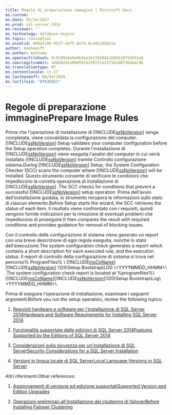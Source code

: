 ```yaml
---
title: Regole di preparazione immagine | Microsoft Docs
ms.custom: ''
ms.date: 05/24/2017
ms.prod: sql-server-2014
ms.reviewer: ''
ms.technology: database-engine
ms.topic: conceptual
ms.assetid: 609a7c06-9527-4ef5-8e75-0c44e1958c5a
author: mashamsft
ms.author: mathoma
ms.openlocfilehash: 8c9c09e6e9abb3ee3e17d4942cb8e518f5d551a0
ms.sourcegitcommit: ad4d92dce894592a259721a1571b1d8736abacdb
ms.translationtype: MT
ms.contentlocale: it-IT
ms.lasthandoff: 08/04/2020
ms.locfileid: "87635923"
---
```

# <a name="prepare-image-rules"></a><span data-ttu-id="afdeb-102">Regole di preparazione immagine</span><span class="sxs-lookup"><span data-stu-id="afdeb-102">Prepare Image Rules</span></span>
  <span data-ttu-id="afdeb-103">Prima che l'operazione di installazione di [!INCLUDE[ssNoVersion](../../includes/ssnoversion-md.md)] venga completata, viene convalidata la configurazione del computer.</span><span class="sxs-lookup"><span data-stu-id="afdeb-103">[!INCLUDE[ssNoVersion](../../includes/ssnoversion-md.md)] Setup validates your computer configuration before the Setup operation completes.</span></span> <span data-ttu-id="afdeb-104">Durante l'installazione di [!INCLUDE[ssNoVersion](../../includes/ssnoversion-md.md)] viene eseguita l'analisi del computer in cui verrà installato [!INCLUDE[ssNoVersion](../../includes/ssnoversion-md.md)] tramite Controllo configurazione sistema.</span><span class="sxs-lookup"><span data-stu-id="afdeb-104">During [!INCLUDE[ssNoVersion](../../includes/ssnoversion-md.md)] Setup, the System Configuration Checker (SCC) scans the computer where [!INCLUDE[ssNoVersion](../../includes/ssnoversion-md.md)] will be installed.</span></span> <span data-ttu-id="afdeb-105">Questo strumento consente di verificare le condizioni che impediscono la corretta operazione di installazione di [!INCLUDE[ssNoVersion](../../includes/ssnoversion-md.md)] .</span><span class="sxs-lookup"><span data-stu-id="afdeb-105">The SCC checks for conditions that prevent a successful [!INCLUDE[ssNoVersion](../../includes/ssnoversion-md.md)] setup operation.</span></span> <span data-ttu-id="afdeb-106">Prima dell'avvio dell'installazione guidata, lo strumento recupera le informazioni sullo stato di ciascun elemento.</span><span class="sxs-lookup"><span data-stu-id="afdeb-106">Before Setup starts the wizard, the SCC retrieves the status of each item.</span></span> <span data-ttu-id="afdeb-107">Il risultato viene confrontato con i requisiti, quindi vengono fornite indicazioni per la rimozione di eventuali problemi che impediscono di proseguire.</span><span class="sxs-lookup"><span data-stu-id="afdeb-107">It then compares the result with required conditions and provides guidance for removal of blocking issues.</span></span>  
  
 <span data-ttu-id="afdeb-108">Con il controllo della configurazione di sistema viene generato un report con una breve descrizione di ogni regola eseguita, nonché lo stato dell'esecuzione.</span><span class="sxs-lookup"><span data-stu-id="afdeb-108">The system configuration check generates a report which contains a short description for each executed rule, and the execution status.</span></span> <span data-ttu-id="afdeb-109">Il report di controllo della configurazione di sistema si trova nel percorso% ProgramFiles% \\ [!INCLUDE[msCoName](../../includes/msconame-md.md)] [!INCLUDE[ssNoVersion](../../includes/ssnoversion-md.md)] \120\Setup Bootstrap\LOG \\<YYYYMMDD_HHMM>\\ .</span><span class="sxs-lookup"><span data-stu-id="afdeb-109">The system configuration check report is located at %programfiles%\\[!INCLUDE[msCoName](../../includes/msconame-md.md)][!INCLUDE[ssNoVersion](../../includes/ssnoversion-md.md)]\120\Setup Bootstrap\Log\\<YYYYMMDD_HHMM>\\.</span></span>  
  
 <span data-ttu-id="afdeb-110">Prima di eseguire l'operazione di installazione, esaminare i seguenti argomenti:</span><span class="sxs-lookup"><span data-stu-id="afdeb-110">Before you run the setup operation, review the following topics:</span></span>  
  
1.  [<span data-ttu-id="afdeb-111">Requisiti hardware e software per l'installazione di SQL Server 2014</span><span class="sxs-lookup"><span data-stu-id="afdeb-111">Hardware and Software Requirements for Installing SQL Server 2014</span></span>](hardware-and-software-requirements-for-installing-sql-server.md)  
  
2.  [<span data-ttu-id="afdeb-112">Funzionalità supportate dalle edizioni di SQL Server 2014</span><span class="sxs-lookup"><span data-stu-id="afdeb-112">Features Supported by the Editions of SQL Server 2014</span></span>](../../../2014/getting-started/features-supported-by-the-editions-of-sql-server-2014.md)  
  
3.  [<span data-ttu-id="afdeb-113">Considerazioni sulla sicurezza per un'installazione di SQL Server</span><span class="sxs-lookup"><span data-stu-id="afdeb-113">Security Considerations for a SQL Server Installation</span></span>](../../../2014/sql-server/install/security-considerations-for-a-sql-server-installation.md)  
  
4.  [<span data-ttu-id="afdeb-114">Versioni in lingua locale di SQL Server</span><span class="sxs-lookup"><span data-stu-id="afdeb-114">Local Language Versions in SQL Server</span></span>](../../../2014/sql-server/install/local-language-versions-in-sql-server.md)  
  
 <span data-ttu-id="afdeb-115">Altri riferimenti:</span><span class="sxs-lookup"><span data-stu-id="afdeb-115">Other references:</span></span>  
  
1.  [<span data-ttu-id="afdeb-116">Aggiornamenti di versione ed edizione supportati</span><span class="sxs-lookup"><span data-stu-id="afdeb-116">Supported Version and Edition Upgrades</span></span>](../../database-engine/install-windows/supported-version-and-edition-upgrades.md)  
  
2.  [<span data-ttu-id="afdeb-117">Operazioni preliminari all'installazione del clustering di failover</span><span class="sxs-lookup"><span data-stu-id="afdeb-117">Before Installing Failover Clustering</span></span>](../failover-clusters/install/before-installing-failover-clustering.md)  
  
  
